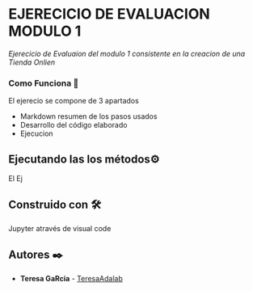 # EJERECICIO DE EVALUACION MODULO 1

_Ejerecicio de Evaluaion del modulo 1 consistente en la creacion de una Tienda Onlien_

### Como Funciona 🔧

El ejerecio se compone de 3 apartados
* Markdown resumen de los pasos usados
* Desarrollo del código elaborado
* Ejecucion


## Ejecutando las los métodos⚙️

El Ej


## Construido con 🛠️

Jupyter através de visual code



## Autores ✒️



* **Teresa GaRcia**  - [TeresaAdalab](https://github.com/TeresaAdabak)


